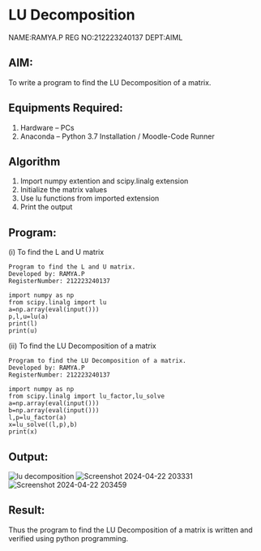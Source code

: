 # LU Decomposition 
NAME:RAMYA.P
REG NO:212223240137
DEPT:AIML

## AIM:
To write a program to find the LU Decomposition of a matrix.

## Equipments Required:
1. Hardware – PCs
2. Anaconda – Python 3.7 Installation / Moodle-Code Runner

## Algorithm
1. Import numpy extention and scipy.linalg extension
2. Initialize the matrix values
3. Use lu functions from imported extension
4. Print the output

## Program:
(i) To find the L and U matrix
```
Program to find the L and U matrix.
Developed by: RAMYA.P
RegisterNumber: 212223240137

import numpy as np
from scipy.linalg import lu
a=np.array(eval(input()))
p,l,u=lu(a)
print(l)
print(u)
```
(ii) To find the LU Decomposition of a matrix
```
Program to find the LU Decomposition of a matrix.
Developed by: RAMYA.P
RegisterNumber: 212223240137

import numpy as np
from scipy.linalg import lu_factor,lu_solve
a=np.array(eval(input()))
b=np.array(eval(input()))
l,p=lu_factor(a)
x=lu_solve((l,p),b)
print(x)
```
## Output:
![lu decomposition]()
![Screenshot 2024-04-22 203331](https://github.com/23014107/LU-Decomposition/assets/151625620/79073fc0-e68a-4570-bfad-9197140b1ecb)
![Screenshot 2024-04-22 203459](https://github.com/23014107/LU-Decomposition/assets/151625620/5aff407c-fa85-43b2-a3be-93d0015489e7)

## Result:
Thus the program to find the LU Decomposition of a matrix is written and verified using python programming.

